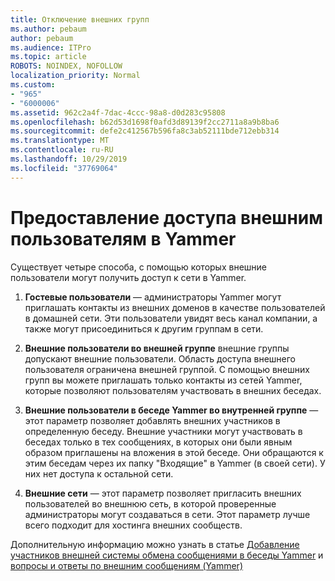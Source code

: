 ```yaml
---
title: Отключение внешних групп
ms.author: pebaum
author: pebaum
ms.audience: ITPro
ms.topic: article
ROBOTS: NOINDEX, NOFOLLOW
localization_priority: Normal
ms.custom:
- "965"
- "6000006"
ms.assetid: 962c2a4f-7dac-4ccc-98a8-d0d283c95808
ms.openlocfilehash: b62d53d1698f0afd3d89139f2cc2711a8a9b8ba6
ms.sourcegitcommit: defe2c412567b596fa8c3ab52111bde712ebb314
ms.translationtype: MT
ms.contentlocale: ru-RU
ms.lasthandoff: 10/29/2019
ms.locfileid: "37769064"
---
```

# <a name="how-to-give-access-to-external-users-in-yammer"></a>Предоставление доступа внешним пользователям в Yammer

Существует четыре способа, с помощью которых внешние пользователи могут получить доступ к сети в Yammer.
  
1. **Гостевые пользователи** — администраторы Yammer могут приглашать контакты из внешних доменов в качестве пользователей в домашней сети. Эти пользователи увидят весь канал компании, а также могут присоединиться к другим группам в сети.

2. **Внешние пользователи во внешней группе** внешние группы допускают внешние пользователи. Область доступа внешнего пользователя ограничена внешней группой. С помощью внешних групп вы можете приглашать только контакты из сетей Yammer, которые позволяют пользователям участвовать в внешних беседах.

3. **Внешние пользователи в беседе Yammer во внутренней группе** — этот параметр позволяет добавлять внешних участников в определенную беседу. Внешние участники могут участвовать в беседах только в тех сообщениях, в которых они были явным образом приглашены на вложения в этой беседе. Они обращаются к этим беседам через их папку "Входящие" в Yammer (в своей сети). У них нет доступа к остальной сети.

4. **Внешние сети** — этот параметр позволяет пригласить внешних пользователей во внешнюю сеть, в которой проверенные администраторы могут создаваться в сети. Этот параметр лучше всего подходит для хостинга внешних сообществ.

Дополнительную информацию можно узнать в статье [Добавление участников внешней системы обмена сообщениями в беседы Yammer](https://docs.microsoft.com/yammer/work-with-external-users/add-external-participants) и [вопросы и ответы по внешним сообщениям (Yammer)](https://docs.microsoft.com/yammer/work-with-external-users/external-messaging-faq)
  